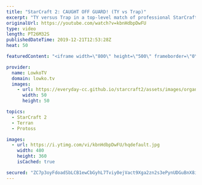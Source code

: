```yaml
---
title: "StarCraft 2: CAUGHT OFF GUARD! (TY vs Trap)"
excerpt: "TY versus Trap in a top-level match of professional StarCraft 2 of Terran versus Protoss. TY decides  to open up with a 1-1-1 and transition towards Terran Mech. Mech has quickly been gaining popularity again after the new multiplayer balance patch. Trap decides to transition towards Carriers and Sky"
originalUrl: https://youtube.com/watch?v=kbnHdbpDwFU
type: video
length: PT26M32S
publishedDateTime: 2019-12-21T12:53:28Z
heat: 50

featuredContent: "<iframe width=\"800\" height=\"500\" frameborder=\"0\" src=\"https://www.youtube.com/embed/kbnHdbpDwFU\" allow=\"accelerometer; autoplay; encrypted-media; gyroscope; picture-in-picture\" allowfullscreen></iframe>"

provider:
  name: LowkoTV
  domain: lowko.tv
  images:
    - url: https://everyday-cc.github.io/starcraft2/assets/images/organizations/lowko.tv-50x50.jpg
      width: 50
      height: 50

topics:
  - StarCraft 2
  - Terran
  - Protoss

images:
  - url: https://i.ytimg.com/vi/kbnHdbpDwFU/hqdefault.jpg
    width: 480
    height: 360
    isCached: true

secured: "ZC7p3oyFdoadSbLCB1ewCbGyhL7Tviy0ejVact9Xga2zn2s3ePynUDGuBnX8ij4DkDryr3ejzUr4QpuJIqbFZajWP/8XLa81Yvv2jsKtjhoe1JP/XSJwDNc96JMrsW0k81FEyCGg56wBLMiDkMvFMPPPAwAw6hQBEhSev8nDQ9Xp2pMykpJ94RYrqCLc+CxeAyugqsFYN3Q+ELxPyply+0uAqmqTrbu7CrSs5/LvVrNkS3UYxC1Su0kglfu3MFmQSzj8n0K41C/51XSfmvn89bGIVqvkEqHJ5naeh6bXv2BBM0/XCaiv2H7AWY4FFDgsAD8CU3TuVUkdaj91CU6tmlMJnrujbqQuyCdAQqqbSBxtUgRc46Z4kVlAJkO4xiW9X/uisdSjuMzHT7kodd1v2SacgoAQLbLr8mlLc0B0CI5rJVMYbjcxSxYloT8QSfaR;RNvdFnbGajYpkki3/ob8Ug=="
---
```


